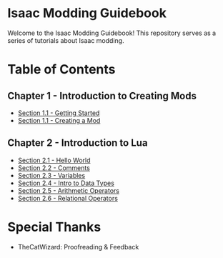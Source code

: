 # Isaac Modding Guidebook

Welcome to the Isaac Modding Guidebook! This repository serves as a series of tutorials about Isaac modding.

# Table of Contents

## Chapter 1 - Introduction to Creating Mods

- [Section 1.1 - Getting Started](./Chapter%201%20-%20Introduction%20to%20Creating%20Mods//Section%201%20-%20Getting%20Started.md)
- [Section 1.1 - Creating a Mod](./Chapter%201%20-%20Introduction%20to%20Creating%20Mods//Section%202%20-%20Creating%20a%20Mod.md)

## Chapter 2 - Introduction to Lua

- [Section 2.1 - Hello World](./Chapter%202%20-%20Introduction%20to%20Lua//Section%201%20-%20Hello%20World.md)
- [Section 2.2 - Comments](./Chapter%202%20-%20Introduction%20to%20Lua//Section%202%20-%20Comments.md)
- [Section 2.3 - Variables](./Chapter%202%20-%20Introduction%20to%20Lua//Section%203%20-%20Variables.md)
- [Section 2.4 - Intro to Data Types](./Chapter%202%20-%20Introduction%20to%20Lua/Section%204%20-%20Intro%20to%20Data%20Types.md)
- [Section 2.5 - Arithmetic Operators](./Chapter%202%20-%20Introduction%20to%20Lua/Section%205%20-%20Arithmetic%20Operators.md)
- [Section 2.6 - Relational Operators](./Chapter%202%20-%20Introduction%20to%20Lua/Section%206%20-%20Relational%20Operators.md)

# Special Thanks

- TheCatWizard: Proofreading & Feedback
